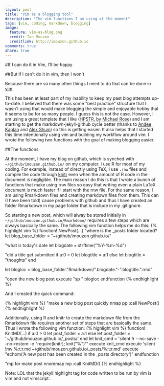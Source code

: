 ```yaml
---
layout: post
title: "Vim as a blogging tool"
description: "The vim functions I am using at the moment"
tags: [vim, coding, markdown, blogging]
image:
  feature: vim-as-blog.png
  credit: Ian Mouzon 
  creditlink: http://imouzon.github.io
comments: true
share: true
---
```


#If I can do it in Vim, I'll be happy

##But if I can't do it in vim, then I won't

Because there are so many other things I need to do that can be done in [vim](http://www.youtube.com/watch?v=p6K4iIMlouI).

This has been at least part of my inability to keep my past blog attempts up-to-date.
I believed that there was some "best practice" structure that I wasn't using
that would make blogging the simple and enjoyable hobby that it seems to be 
for so many people.
I guess this is not the case. 
However, I am using a great template that I like
([HPSTR, by Michael Rose](https://mademistakes.com/articles/hpstr-jekyll-theme/))
and I am starting to get the markdown-jekyll-github cycle better 
(thanks to [Andee Kaplan](http://www.andeekaplan.com) 
and 
[Alex Shum](http://www.alshum.com))
so this is getting easier.
It also helps that I started this time intentionally using vim and building my 
workflow around vim. I wrote the following two functions with the goal of making
blogging easier.

##The functions
 
At the moment, I have my blog on github, which is synched with
`~/github/imouzon.github.io/` on my computer.
I use R for most of my coding. 
For example, instead of directly using TeX, 
I use `.rnw` files and compile the code through [knitr](http://yihui.name/knitr) 
even when the amount of R code in the document is negligible.
The main reason I do this is that I wrote a bunch of functions that make
using rnw files so easy that writing even a plain LaTeX document 
is much faster if I start with the rnw file.
For the same reason, I am using Rmarkdown files and creating 
markdown files from them. This can (I have been told) cause problems
with github and thus I have created an folder Rmarkdown in my page folder that
is include in my .gitignore. 

So starting a new post, which will alway be stored initially 
in `~/github/imouzon.github.io/Rmarkdown/` requires
a few steps which are always basically the same.
The following vim function helps me do this:
{% highlight vim %}
function! NewPost(...)
   "where is the \_posts folder located?
   let blog_base_folder = "~/github/imouzon.github.io/"

   "what is today's date
   let blogdate = strftime("%Y-%m-%d")

   "did a title get submitted
   if a:0 > 0
      let blogtitle = a:1
   else
      let blogtitle = "thoughts"
   end

   let blogloc = blog_base_folder."Rmarkdown/".blogdate."-".blogtitle.".rmd"

   "open the new blog post
   execute "sp " blogloc
endfunction
{% endhighlight %}

And I created the quick command: 

{% highlight vim %}
"make a new blog post quickly
nmap <Leader>pp :call NewPost()<CR>
{% endhighlight %}

Additionally, 
using R and knitr to create the markdown file from the Rmarkdown file
requires another set of steps that are basically the same.
Thus I wrote the following vim function:
{% highlight vim %}
   function! KnitMD(...)
      if a:0 > 0
         let post_folder = a:1
      else
         let post_folder = '~/github/imouzon.github.io/_posts/'
      end
      let knit_cmd = 'silent !r --no-save --no-restore -e "require(knitr); knit(\"%\")"'
      execute knit_cmd
      execute 'silent !mv %:t:r.md ~/github/imouzon.github.io/_posts/%:t:r.md'
      execute "echom(\'A new post has been created in the _posts directory\')"
   endfunction

   "mp for make post
   nnoremap <silent> <Leader>mp :call KnitMD()<CR>
{% endhighlight %}

Note: LOL that the jekyll highlight tag for code written to be run by vim is vim and not vimscript.

